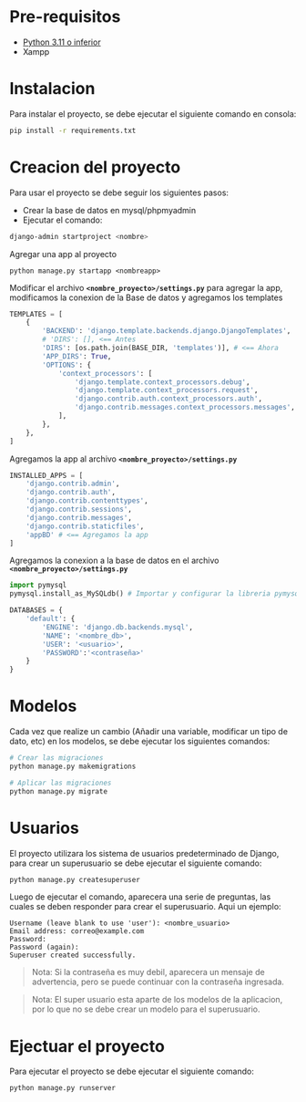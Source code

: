 # Pre-requisitos

- [Python 3.11 o inferior](https://www.python.org/ftp/python/3.11.9/python-3.11.9-amd64.exe)
- Xampp

# Instalacion

Para instalar el proyecto, se debe ejecutar el siguiente comando en consola:

```bash
pip install -r requirements.txt
```

# Creacion del proyecto

Para usar el proyecto se debe seguir los siguientes pasos:
- Crear la base de datos en mysql/phpmyadmin
- Ejecutar el comando:
```bash
django-admin startproject <nombre>
```

Agregar una app al proyecto
```
python manage.py startapp <nombreapp>
```

Modificar el archivo **`<nombre_proyecto>/settings.py`** para agregar la app, modificamos la conexion de la Base de datos y agregamos los templates
```python
TEMPLATES = [
    {
        'BACKEND': 'django.template.backends.django.DjangoTemplates',
        # 'DIRS': [], <== Antes
        'DIRS': [os.path.join(BASE_DIR, 'templates')], # <== Ahora
        'APP_DIRS': True,
        'OPTIONS': {
            'context_processors': [
                'django.template.context_processors.debug',
                'django.template.context_processors.request',
                'django.contrib.auth.context_processors.auth',
                'django.contrib.messages.context_processors.messages',
            ],
        },
    },
]
```

Agregamos la app al archivo **`<nombre_proyecto>/settings.py`**
```python
INSTALLED_APPS = [
    'django.contrib.admin',
    'django.contrib.auth',
    'django.contrib.contenttypes',
    'django.contrib.sessions',
    'django.contrib.messages',
    'django.contrib.staticfiles',
    'appBD' # <== Agregamos la app
]
```

Agregamos la conexion a la base de datos en el archivo **`<nombre_proyecto>/settings.py`**
```python
import pymysql
pymysql.install_as_MySQLdb() # Importar y configurar la libreria pymysql

DATABASES = {
    'default': {
        'ENGINE': 'django.db.backends.mysql',
        'NAME': '<nombre_db>',
        'USER': '<usuario>',
        'PASSWORD':'<contraseña>'
    }
}
```

# Modelos

Cada vez que realize un cambio (Añadir una variable, modificar un tipo de dato, etc) en los modelos, se debe ejecutar los siguientes comandos:
```bash
# Crear las migraciones
python manage.py makemigrations

# Aplicar las migraciones
python manage.py migrate
```

# Usuarios

El proyecto utilizara los sistema de usuarios predeterminado de Django, para crear un superusuario se debe ejecutar el siguiente comando:
```bash
python manage.py createsuperuser
```

Luego de ejecutar el comando, aparecera una serie de preguntas, las cuales se deben responder para crear el superusuario. Aqui un ejemplo:
```
Username (leave blank to use 'user'): <nombre_usuario>
Email address: correo@example.com
Password:
Password (again):
Superuser created successfully.
```

> Nota: Si la contraseña es muy debil, aparecera un mensaje de advertencia, pero se puede continuar con la contraseña ingresada.

> Nota: El super usuario esta aparte de los modelos de la aplicacion, por lo que no se debe crear un modelo para el superusuario.

# Ejectuar el proyecto

Para ejecutar el proyecto se debe ejecutar el siguiente comando:
```bash
python manage.py runserver
```